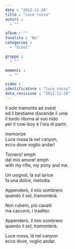 ```yaml
---
date : "2012-11-28"
title : "Luce rossa"
autori : 
  - ""

album : ""
tonalita : "Do"
categories : 
  - "Scout"

gruppo : 
  - ""

momenti : 
  - ""

video : 
identificatore : "luce_rossa"
data_revisione : "2012-11-28"
---
```

  
  
Il sole tramonta ad ovest   
ed il bestiame discende il ume  
il tordo ritorna al suo nido  
per il cow-boy è l'ora di partir.    
  
  
memorize  
Luce rossa là nel canyon,  
ecco dove voglio andar!  
  
  
Tornerò! emph  
dal mio amore! emph  
with my rifle, my pony and me.    
  
  
  
Un usignol, là sul larice  
fa una dolce, melodia.  
  
  
  
Appenderò, il mio sombrero  
quando il sol, tramonterà.  
  
  
  
Non ruberò, più cavalli  
ma caccerò, i traditor.  
  
  
  
Appenderò, il mio sombrero  
quando il sol, tramonterà.  
  
  
  
Luce rossa, là nel canyon  
ecco dove, voglio andar.  
   
  
  
  
  
  
